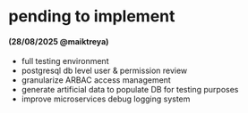 # pending to implement
#### (28/08/2025 @maiktreya)

- full testing environment
- postgresql db level user & permission review
- granularize ARBAC access management
- generate artificial data to populate DB for testing purposes
- improve microservices debug logging system